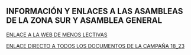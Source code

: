 ## INFORMACIÓN Y ENLACES A LAS ASAMBLEAS DE LA ZONA SUR Y ASAMBLEA GENERAL 
[ENLACE A LA WEB DE MENOS LECTIVAS]([https://sites.google.com/view/menoslectivas/inicio?fbclid=PAAaaqWAbWZwA0s3rgv9F3sp_PvYYOQWqU_nt5EED4Tb0_pllt68GAWjk8tj0])

[ENLACE DIRECTO A TODOS LOS DOCUMENTOS DE LA CAMPAÑA 18_23]([https://docs.google.com/document/d/1Q08LgGZRj7RZ8u_8xzcPUhxvCBtdeepL/edit])
